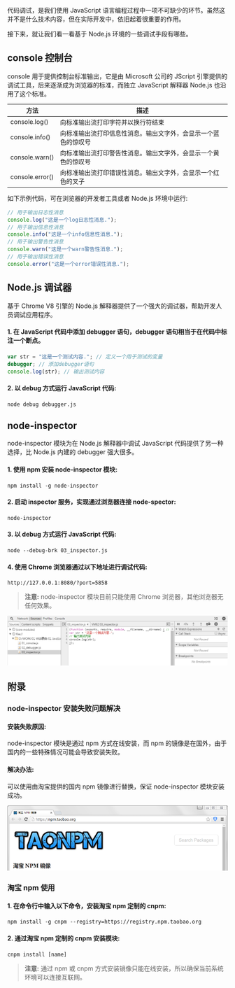 代码调试，是我们使用 JavaScript 语言编程过程中一项不可缺少的环节。虽然这并不是什么技术内容，但在实际开发中，依旧起着很重要的作用。

接下来，就让我们看一看基于 Node.js 环境的一些调试手段有哪些。

## console 控制台

console 用于提供控制台标准输出，它是由 Microsoft 公司的 JScript 引擎提供的调试工具，后来逐渐成为浏览器的标准，而独立 JavaScript 解释器 Node.js 也沿用了这个标准。

| 方法 | 描述 |
| --- | --- |
| console.log() | 向标准输出流打印字符并以换行符结束 |
| console.info() | 向标准输出流打印信息性消息。输出文字外，会显示一个蓝色的惊叹号 |
| console.warn() | 向标准输出流打印警告性消息。输出文字外，会显示一个黄色的惊叹号 |
| console.error() | 向标准输出流打印错误性消息。输出文字外，会显示一个红色的叉子 |

如下示例代码，可在浏览器的开发者工具或者 Node.js 环境中运行:

```javascript
// 用于输出日志性消息
console.log("这是一个log日志性消息.");
// 用于输出信息性消息
console.info("这是一个info信息性消息.");
// 用于输出警告性消息
console.warn("这是一个warn警告性消息.");
// 用于输出错误性消息
console.error("这是一个error错误性消息.");
```

## Node.js 调试器

基于 Chrome V8 引擎的 Node.js 解释器提供了一个强大的调试器，帮助开发人员调试应用程序。

#### 1. 在 JavaScript 代码中添加 debugger 语句，debugger 语句相当于在代码中标注一个断点。

```javascript
var str = "这是一个测试内容."; // 定义一个用于测试的变量
debugger; // 添加debugger语句
console.log(str); // 输出测试内容

```

#### 2. 以 debug 方式运行 JavaScript 代码:

```
node debug debugger.js
```

## node-inspector

node-inspector 模块为在 Node.js 解释器中调试 JavaScript 代码提供了另一种选择，比 Node.js 内建的 debugger 强大很多。

#### 1. 使用 npm 安装 node-inspector 模块:

```
npm install -g node-inspector
```

#### 2. 启动 inspector 服务，实现通过浏览器连接 node-spector:

```
node-inspector
```

#### 3. 以 debug 方式运行 JavaScript 代码:

```
node --debug-brk 03_inspector.js
```

#### 4. 使用 Chrome 浏览器通过以下地址进行调试代码:

```
http://127.0.0.1:8080/?port=5858
```

> **注意:** node-inspector 模块目前只能使用 Chrome 浏览器，其他浏览器无任何效果。

![](images/07.png)

## 附录

### node-inspector 安装失败问题解决

#### 安装失败原因:

node-inspector 模块是通过 npm 方式在线安装，而 npm 的镜像是在国外，由于国内的一些特殊情况可能会导致安装失败。

#### 解决办法:

可以使用由淘宝提供的国内 npm 镜像进行替换，保证 node-inspector 模块安装成功。

![](images/08.png)

### 淘宝 npm 使用

#### 1. 在命令行中输入以下命令，安装淘宝 npm 定制的 cnpm:

```
npm install -g cnpm --registry=https://registry.npm.taobao.org
```

#### 2. 通过淘宝 npm 定制的 cnpm 安装模块:

```
cnpm install [name]
```

> **注意:** 通过 npm 或 cnpm 方式安装镜像只能在线安装，所以确保当前系统环境可以连接互联网。